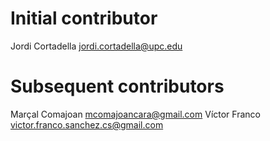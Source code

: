 # Initial contributor

Jordi Cortadella <jordi.cortadella@upc.edu>

# Subsequent contributors

Marçal Comajoan <mcomajoancara@gmail.com>
Víctor Franco <victor.franco.sanchez.cs@gmail.com>
